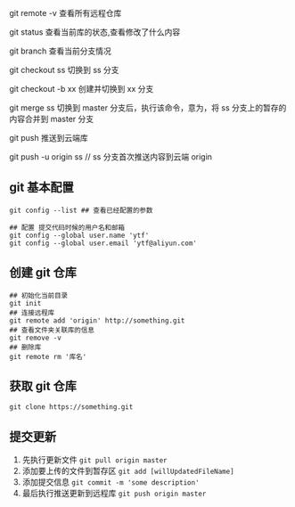 git remote -v 查看所有远程仓库

git status 查看当前库的状态,查看修改了什么内容

git branch 查看当前分支情况

git checkout ss 切换到 ss 分支

git checkout -b xx 创建并切换到 xx 分支

git merge ss 切换到 master 分支后，执行该命令，意为，将 ss 分支上的暂存的内容合并到 master 分支

git push 推送到云端库

git push -u origin ss // ss 分支首次推送内容到云端 origin

## git 基本配置

```shell
git config --list ## 查看已经配置的参数

## 配置 提交代码时候的用户名和邮箱
git config --global user.name 'ytf'
git config --global user.email 'ytf@aliyun.com'
```

## 创建 git 仓库

```shell
## 初始化当前目录
git init
## 连接远程库
git remote add 'origin' http://something.git
## 查看文件夹关联库的信息
git remove -v
## 删除库
git remote rm '库名'
```

## 获取 git 仓库

`git clone https://something.git`

## 提交更新

1. 先执行更新文件
   `git pull origin master`
2. 添加要上传的文件到暂存区
   `git add [willUpdatedFileName]`
3. 添加提交信息
   `git commit -m 'some description'`
4. 最后执行推送更新到远程库
   `git push origin master`
